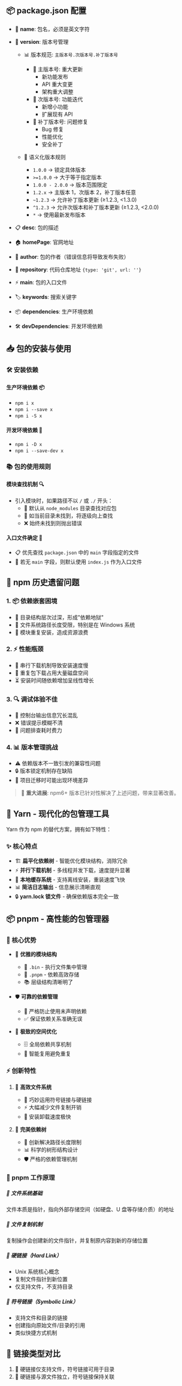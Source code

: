 ## 📦 package.json 配置

- 📝 **name**: 包名，必须是英文字符
- 🔢 **version**: 版本号管理

  - 📊 版本规范: `主版本号.次版本号.补丁版本号`

    - 🚀 主版本号: 重大更新
      - 新功能发布
      - API 重大变更
      - 架构重大调整
    - 🔨 次版本号: 功能迭代
      - 新增小功能
      - 扩展现有 API
    - 🐛 补丁版本号: 问题修复
      - Bug 修复
      - 性能优化
      - 安全补丁

  - 📝 语义化版本规则
    - `1.0.0` → 锁定具体版本
    - `>=1.0.0` → 大于等于指定版本
    - `1.0.0 - 2.0.0` → 版本范围限定
    - `1.2.x` → 主版本 1，次版本 2，补丁版本任意
    - `~1.2.3` → 允许补丁版本更新 (≥1.2.3, <1.3.0)
    - `^1.2.3` → 允许次版本和补丁版本更新 (≥1.2.3, <2.0.0)
    - `*` → 使用最新发布版本

- 📋 **desc**: 包的描述
- 🏠 **homePage**: 官网地址
- 👤 **author**: 包的作者（错误信息将导致发布失败）
- 📂 **repository**: 代码仓库地址 `{type: 'git', url: ''}`
- ⚡ **main**: 包的入口文件
- 🏷️ **keywords**: 搜索关键字
- 📦 **dependencies**: 生产环境依赖
- 🛠️ **devDependencies**: 开发环境依赖

## 📥 包的安装与使用

### 🛠️ 安装依赖

#### 生产环境依赖 📦

- `npm i x`
- `npm i --save x`
- `npm i -S x`

#### 开发环境依赖 🔧

- `npm i -D x`
- `npm i --save-dev x`

### 📚 包的使用规则

#### 模块查找机制 🔍

- 引入模块时，如果路径不以 `/` 或 `./` 开头：
  - 🔎 默认从 `node_modules` 目录查找对应包
  - 📂 如当前目录未找到，将逐级向上查找
  - ❌ 始终未找到则抛出错误

#### 入口文件确定 📄

- 📋 优先查找 `package.json` 中的 `main` 字段指定的文件
- 📎 若无 `main` 字段，则默认使用 `index.js` 作为入口文件

## 🚨 npm 历史遗留问题

### 1. 📦 依赖嵌套困境

- 🌲 目录结构层次过深，形成"依赖地狱"
- 📏 文件系统路径长度受限，特别是在 Windows 系统
- 🔄 模块重复安装，造成资源浪费

### 2. ⚡ 性能瓶颈

- 🐢 串行下载机制导致安装速度慢
- 💾 重复包下载占用大量磁盘空间
- ⏳ 安装时间随依赖增加呈线性增长

### 3. 🔍 调试体验不佳

- 📝 控制台输出信息冗长混乱
- ❌ 错误提示模糊不清
- 🔎 问题排查耗时费力

### 4. 📊 版本管理挑战

- ⚠️ 依赖版本不一致引发的兼容性问题
- 🔒 版本锁定机制存在缺陷
- 🔄 项目迁移时可能出现环境差异

> 🎉 **重大进展**: npm6+ 版本已针对性解决了上述问题，带来显著改善。

## 🧶 Yarn - 现代化的包管理工具

Yarn 作为 npm 的替代方案，拥有如下特性：

### ✨ 核心特点

- 🏗️ **扁平化依赖树** - 智能优化模块结构，消除冗余
- ⚡ **并行下载机制** - 多线程并发下载，速度提升显著
- 💾 **本地缓存系统** - 支持离线安装，重装速度飞快
- 📊 **简洁日志输出** - 信息展示清晰直观
- 🔒 **yarn.lock 锁文件** - 确保依赖版本完全一致

## 📦 pnpm - 高性能的包管理器

### 🌟 核心优势

- 📁 **优雅的模块结构**

  - 🔧 `.bin` - 执行文件集中管理
  - 📂 `.pnpm` - 依赖高效存储
  - 📚 层级结构清晰明了

- 🛡️ **可靠的依赖管理**

  - 🚫 严格防止使用未声明依赖
  - ✅ 保证依赖关系准确无误

- 💎 **极致的空间优化**
  - 🗄️ 全局依赖共享机制
  - 🔄 智能复用避免重复

### ⚡ 创新特性

1. 🚀 **高效文件系统**

   - 🔗 巧妙运用符号链接与硬链接
   - ⚡ 大幅减少文件复制开销
   - 🎯 安装卸载速度极快

2. 🌳 **完美依赖树**
   - 🔗 创新解决路径长度限制
   - 📊 科学的树形结构设计
   - 🛡️ 严格的依赖管理机制

### 🔧 pnpm 工作原理

##### 📄 文件系统基础

文件本质是指针，指向外部存储空间（如硬盘、U 盘等存储介质）的地址

##### 📝 文件复制机制

复制操作会创建新的文件指针，并复制原内容到新的存储位置

##### 🔗 硬链接（Hard Link）

- Unix 系统核心概念
- 复制文件指针到新位置
- 仅支持文件，不支持目录

##### 🔗 符号链接（Symbolic Link）

- 支持文件和目录的链接
- 创建指向原始文件/目录的引用
- 类似快捷方式机制

## 🔄 链接类型对比

1. 📌 硬链接仅支持文件，符号链接可用于目录
2. 🔗 硬链接与源文件独立，符号链接保持关联
